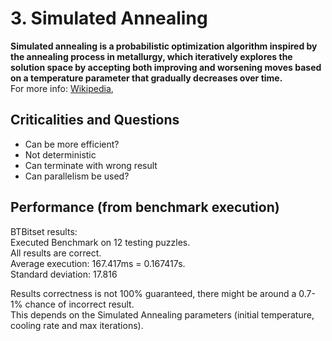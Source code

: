 # 3. Simulated Annealing

**Simulated annealing is a probabilistic optimization algorithm inspired by the annealing process in metallurgy, which iteratively explores the solution space by accepting both improving and worsening moves based on a temperature parameter that gradually decreases over time.**\
For more info: [Wikipedia](https://en.wikipedia.org/wiki/Simulated_annealing), 

## Criticalities and Questions

- Can be more efficient?
- Not deterministic
- Can terminate with wrong result
- Can parallelism be used?

## Performance (from benchmark execution)

BTBitset results:\
Executed Benchmark on 12 testing puzzles.\
All results are correct.\
Average execution: 167.417ms = 0.167417s.\
Standard deviation: 17.816

Results correctness is not 100% guaranteed, there might be around a 0.7-1% chance of incorrect result.\
This depends on the Simulated Annealing parameters (initial temperature, cooling rate and max iterations).
